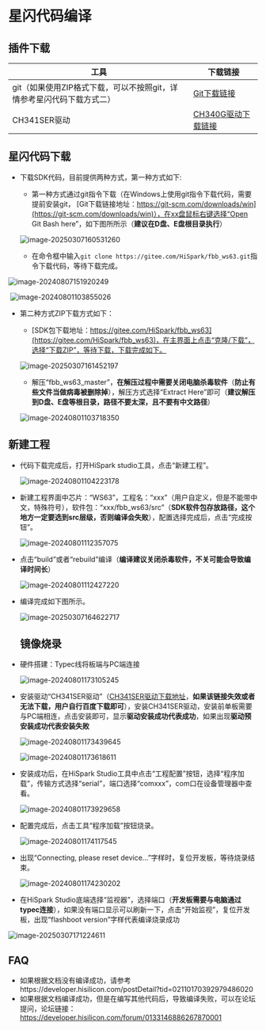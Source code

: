 # 星闪代码编译

##  插件下载

| 工具                                                         | 下载链接                                                     |
| ------------------------------------------------------------ | ------------------------------------------------------------ |
| git（如果使用ZIP格式下载，可以不按照git，详情参考星闪代码下载方式二） | [Git下载链接](https://git-scm.com/downloads/win)             |
| CH341SER驱动                                                 | [CH340G驱动下载链接](https://www.wch.cn/downloads/CH341SER_EXE.html) |

## 星闪代码下载

- 下载SDK代码，目前提供两种方式，第一种方式如下:

  - 第一种方式通过git指令下载（在Windows上使用git指令下载代码，需要提前安装git，  [Git下载链接地址：https://git-scm.com/downloads/win](https://git-scm.com/downloads/win)），在xx盘鼠标右键选择“Open Git Bash here”，如下图所所示（**建议在D盘、E盘根目录执行**）

  ![image-20250307160531260](../docs/pic/tools/image-20250307160531260.png)

  - 在命令框中输入`git clone https://gitee.com/HiSpark/fbb_ws63.git`指令下载代码，等待下载完成。

![image-20240807151920249](../docs/pic/tools/image-20240807151920249.png)

​			![image-20240801103855026](../docs/pic/tools/image-20240801103855026.png)

- 第二种方式ZIP下载方式如下：

  -  [SDK包下载地址：https://gitee.com/HiSpark/fbb_ws63](https://gitee.com/HiSpark/fbb_ws63)，在主界面上点击“克隆/下载”，选择“下载ZIP”，等待下载，下载完成如下。

    ![image-20250307161452197](../docs/pic/tools/image-20250307161452197.png)

  
  * 解压“fbb_ws63_master”，**在解压过程中需要关闭电脑杀毒软件**（**防止有些文件当做病毒被删除掉**），解压方式选择“Extract Here”即可（**建议解压到D盘、E盘等根目录，路径不要太深，且不要有中文路径**）
  
  ![image-20240801103718350](../docs/pic/tools/image-20240801103718350.png)
  
## 新建工程

* 代码下载完成后，打开HiSpark studio工具，点击“新建工程”。

  ![image-20240801104223178](E:/fbb_ws63_10/docs/pic/tools/image-20240801104223178.png)

* 新建工程界面中芯片：“WS63”，工程名：“xxx”（用户自定义，但是不能带中文，特殊符号），软件包：“xxx/fbb_ws63/src”（**SDK软件包存放路径，这个地方一定要选到src层级，否则编译会失败**），配置选择完成后，点击“完成按钮”。

  ![image-20240801112357075](E:/fbb_ws63_10/docs/pic/tools/image-20240801112357075.png)

* 点击“build”或者“rebuild”编译（**编译建议关闭杀毒软件，不关可能会导致编译时间长**）

  ![image-20240801112427220](E:/fbb_ws63_10/docs/pic/tools/image-20240801112427220.png)

* 编译完成如下图所示。

  ![image-20250307164622717](../docs/pic/tools/image-20250307164622717.png)

  ## 镜像烧录

- 硬件搭建：Typec线将板端与PC端连接

  ![image-20240801173105245](E:/fbb_ws63_10/docs/pic/tools/image-20240801173105245.png)

- 安装驱动“CH341SER驱动”（[CH341SER驱动下载地址](https://www.wch.cn/downloads/CH341SER_EXE.html)，**如果该链接失效或者无法下载，用户自行百度下载即可**），安装CH341SER驱动，安装前单板需要与PC端相连，点击安装即可，显示**驱动安装成功代表成功**，如果出现**驱动预安装成功代表安装失败**

    ![image-20240801173439645](../docs/pic/tools/image-20240801173439645.png)

    ![image-20240801173618611](../docs/pic/tools/image-20240801173618611.png)

- 安装成功后，在HiSpark Studio工具中点击“工程配置”按钮，选择“程序加载”，传输方式选择“serial”，端口选择“comxxx”，com口在设备管理器中查看。

    ![image-20240801173929658](E:/fbb_ws63_10/docs/pic/tools/image-20240801173929658.png)

- 配置完成后，点击工具“程序加载”按钮烧录。

    ![image-20240801174117545](../docs/pic/tools/image-20240801174117545.png)

- 出现“Connecting, please reset device...”字样时，复位开发板，等待烧录结束。

    ![image-20240801174230202](../docs/pic/tools/image-20240801174230202.png)

-  在HiSpark Studio底端选择“监视器”，选择端口（**开发板需要与电脑通过typec连接**），如果没有端口显示可以刷新一下，点击“开始监视”，复位开发板，出现“flashboot version”字样代表编译烧录成功

  ![image-20250307171224611](../docs/pic/tools/image-20250307171224611.png)

## FAQ
-  如果根据文档没有编译成功，请参考https://developer.hisilicon.com/postDetail?tid=02110170392979486020
-  如果根据文档编译成功，但是在编写其他代码后，导致编译失败，可以在论坛提问，论坛链接：https://developer.hisilicon.com/forum/0133146886267870001


​    

  
